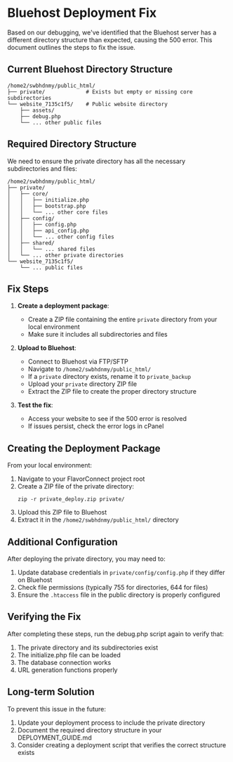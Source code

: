 # Bluehost Deployment Fix

Based on our debugging, we've identified that the Bluehost server has a different directory structure than expected, causing the 500 error. This document outlines the steps to fix the issue.

## Current Bluehost Directory Structure

```
/home2/swbhdnmy/public_html/
├── private/             # Exists but empty or missing core subdirectories
└── website_7135c1f5/    # Public website directory
    ├── assets/
    ├── debug.php
    └── ... other public files
```

## Required Directory Structure

We need to ensure the private directory has all the necessary subdirectories and files:

```
/home2/swbhdnmy/public_html/
├── private/
│   ├── core/
│   │   ├── initialize.php
│   │   ├── bootstrap.php
│   │   └── ... other core files
│   ├── config/
│   │   ├── config.php
│   │   ├── api_config.php
│   │   └── ... other config files
│   ├── shared/
│   │   └── ... shared files
│   └── ... other private directories
└── website_7135c1f5/
    └── ... public files
```

## Fix Steps

1. **Create a deployment package**:
   - Create a ZIP file containing the entire `private` directory from your local environment
   - Make sure it includes all subdirectories and files

2. **Upload to Bluehost**:
   - Connect to Bluehost via FTP/SFTP
   - Navigate to `/home2/swbhdnmy/public_html/`
   - If a `private` directory exists, rename it to `private_backup`
   - Upload your `private` directory ZIP file
   - Extract the ZIP file to create the proper directory structure

3. **Test the fix**:
   - Access your website to see if the 500 error is resolved
   - If issues persist, check the error logs in cPanel

## Creating the Deployment Package

From your local environment:

1. Navigate to your FlavorConnect project root
2. Create a ZIP file of the private directory:
   ```
   zip -r private_deploy.zip private/
   ```
3. Upload this ZIP file to Bluehost
4. Extract it in the `/home2/swbhdnmy/public_html/` directory

## Additional Configuration

After deploying the private directory, you may need to:

1. Update database credentials in `private/config/config.php` if they differ on Bluehost
2. Check file permissions (typically 755 for directories, 644 for files)
3. Ensure the `.htaccess` file in the public directory is properly configured

## Verifying the Fix

After completing these steps, run the debug.php script again to verify that:
1. The private directory and its subdirectories exist
2. The initialize.php file can be loaded
3. The database connection works
4. URL generation functions properly

## Long-term Solution

To prevent this issue in the future:
1. Update your deployment process to include the private directory
2. Document the required directory structure in your DEPLOYMENT_GUIDE.md
3. Consider creating a deployment script that verifies the correct structure exists
